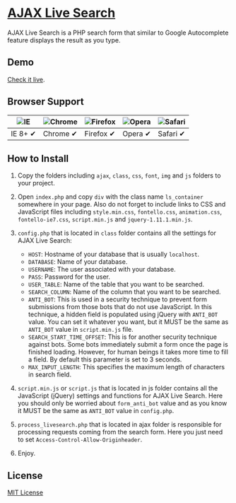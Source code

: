 # [AJAX Live Search](http://ajaxlivesearch.com)

AJAX Live Search is a PHP search form that similar to Google Autocomplete feature displays the result as you type.

## Demo

[Check it live](http://projects.lukehaas.me/css-loaders).

## Browser Support

![IE](https://raw.github.com/alrra/browser-logos/master/internet-explorer/internet-explorer_48x48.png) | ![Chrome](https://raw.github.com/alrra/browser-logos/master/chrome/chrome_48x48.png) | ![Firefox](https://raw.github.com/alrra/browser-logos/master/firefox/firefox_48x48.png) | ![Opera](https://raw.github.com/alrra/browser-logos/master/opera/opera_48x48.png) | ![Safari](https://raw.github.com/alrra/browser-logos/master/safari/safari_48x48.png)
--- | --- | --- | --- | --- |
IE 8+ ✔ | Chrome ✔ | Firefox ✔ | Opera ✔ | Safari ✔ |

## How to Install

1. Copy the folders including `ajax`, `class`, `css`, `font`, `img` and `js` folders to your project.

2. Open `index.php` and copy `div` with the class name `ls_container` somewhere in your page. Also do not forget to include links to CSS and JavaScript files including `style.min.css`, `fontello.css`, `animation.css`, `fontello-ie7.css`, `script.min.js` and `jquery-1.11.1.min.js`.

3. `config.php` that is located in `class` folder contains all the settings for AJAX Live Search:
	- `HOST`: Hostname of your database that is usually `localhost`.
	- `DATABASE`: Name of your database.
	- `USERNAME`: The user associated with your database.
	- `PASS`: Password for the user.
	- `USER_TABLE`: Name of the table that you want to be searched.
	- `SEARCH_COLUMN`: Name of the column that you want to be searched.
	- `ANTI_BOT`: This is used in a security technique to prevent form submissions from those bots that do not use JavaScript. In this technique, a hidden field is populated using jQuery with `ANTI_BOT` value. You can set it whatever you want, but it MUST be the same as `ANTI_BOT` value in `script.min.js` file.
	- `SEARCH_START_TIME_OFFSET`: This is for another security technique against bots. Some bots immediately submit a form once the page is finished loading. However, for human beings it takes more time to fill a field. By default this parameter is set to 3 seconds.
	- `MAX_INPUT_LENGTH`: This specifies the maximum length of characters in search field.

4. `script.min.js` or `script.js` that is located in js folder contains all the JavaScript (jQuery) settings and functions for AJAX Live Search. Here you should only be worried about `form_anti_bot` value and as you know it MUST be the same as `ANTI_BOT` value in `config.php`.

5. `process_livesearch.php` that is located in ajax folder is responsible for processing requests coming from the search form. Here you just need to set `Access-Control-Allow-Originheader`.

6. Enjoy.

## License

[MIT License](https://github.com/iranianpep/ajax-live-search/blob/master/LICENSE.txt)

